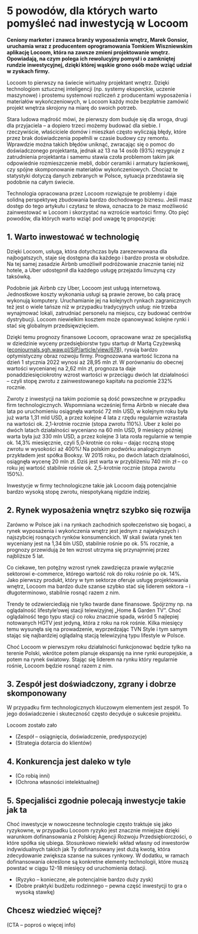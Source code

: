 
# 5 powodów, dla których warto pomyśleć nad inwestycją w Locoom

**Ceniony marketer i znawca branży wyposażenia wnętrz, Marek Gonsior, uruchamia wraz z producentem oprogramowania Tomkiem Wiszniewskim aplikację Locoom, która na zawsze zmieni projektowanie wnętrz. Opowiadają, na czym polega ich rewolucyjny pomysł i o zamkniętej rundzie inwestycyjnej, dzięki której wąskie grono osób może wziąć udział w zyskach firmy.**

Locoom to pierwszy na świecie wirtualny projektant wnętrz. Dzięki technologiom sztucznej inteligencji (np. systemy eksperckie, uczenie maszynowe) i prostemu systemowi rozliczeń z producentami wyposażenia i materiałów wykończeniowych, w Locoom każdy może bezpłatnie zamówić projekt wnętrza skrojony na miarę do swoich potrzeb.

Stara ludowa mądrość mówi, że pierwszy dom buduje się dla wroga, drugi dla przyjaciela – a dopiero trzeci możemy budować dla siebie. I rzeczywiście, właściciele domów i mieszkań często wyliczają błędy, które przez brak doświadczenia popełnili w czasie budowy czy remontu. Wprawdzie można takich błędów uniknąć, zwracając się o pomoc do doświadczonego projektanta, jednak aż 13 na 14 osób (93%) rezygnuje z zatrudnienia projektanta i samemu stawia czoła problemom takim jak odpowiednie rozmieszczenie mebli, dobór ceramiki i armatury łazienkowej, czy spójne skomponowanie materiałów wykończeniowych. Chociaż te statystyki dotyczą danych zebranych w Polsce, sytuacja przedstawia się podobnie na całym świecie.

Technologia opracowana przez Locoom rozwiązuje te problemy i daje solidną perspektywę zbudowania bardzo dochodowego biznesu. Jeśli masz dostęp do tego artykułu i czytasz te słowa, oznacza to że masz możliwość zainwestować w Locoom i skorzystać na wzroście wartości firmy. Oto pięć powodów, dla których warto wziąć pod uwagę tę propozycję:

## 1. Warto inwestować w technologię

Dzięki Locoom, usługa, która dotychczas była zarezerwowana dla najbogatszych, staje się dostępna dla każdego i bardzo prosta w obsłudze. Na tej samej zasadzie Airbnb umożliwił podróżowanie znacznie taniej niż hotele, a Uber udostępnił dla każdego usługę przejazdu limuzyną czy taksówką.

Podobnie jak Airbnb czy Uber, Locoom jest usługą internetową. Jednostkowe koszty wykonania usługi są prawie zerowe, bo całą pracę wykonują komputery. Uruchamianie jej na kolejnych rynkach zagranicznych też jest o wiele tańsze niż w przypadku tradycyjnych usług: nie trzeba wynajmować lokali, zatrudniać personelu na miejscu, czy budować centrów dystrybucji. Locoom niewielkim kosztem może opanowywać kolejne rynki i stać się globalnym przedsięwzięciem.

Dzięki temu prognozy finansowe Locoom, opracowane wraz ze specjalistką w dziedzinie wyceny przedsiębiorstw typu startup dr Martą Czyżewską ([econjournals.sgh.waw.pl/SiP/article/view/678](https://econjournals.sgh.waw.pl/SiP/article/view/678)), rysują bardzo optymistyczny obraz rozwoju firmy. Prognozowana wartość liczona na dzień 1 stycznia 2022 wynosi aż 28,95 mln zł. W porównaniu do obecnej wartości wycenianej na 2,62 mln zł, prognoza ta daje ponaddziesięciokrotny wzrost wartości w przeciągu dwóch lat działalności – czyli stopę zwrotu z zainwestowanego kapitału na poziomie 232% rocznie.

Zwroty z inwestycji na takim poziomie są dość powszechne w przypadku firm technologicznych. Wspomniana wcześniej firma Airbnb w niecałe dwa lata po uruchomieniu osiągnęła wartość 72 mln USD, w kolejnym roku była już warta 1,31 mld USD, a przez kolejne 4 lata z rzędu regularnie wzrastała na wartości ok. 2,1-krotnie rocznie (stopa zwrotu 110%). Uber z kolei po dwóch latach działalności wyceniano na 60 mln USD, 9 miesięcy później warta była już 330 mln USD, a przez kolejne 3 lata rosła regularnie w tempie ok. 14,3% miesięcznie, czyli 5,0-krotnie co roku – dając roczną stopę zwrotu w wysokości aż 400%! Na polskim podwórku analogicznym przykładem jest spółka Booksy. W 2015 roku, po dwóch latach działalności, osiągnęła wycenę 20 mln zł. Dziś jest warta w przybliżeniu 740 mln zł – co roku jej wartość stabilnie rośnie ok. 2,5-krotnie rocznie (stopa zwrotu 150%).

Inwestycje w firmy technologiczne takie jak Locoom dają potencjalnie bardzo wysoką stopę zwrotu, niespotykaną nigdzie indziej.

## 2. Rynek wyposażenia wnętrz szybko się rozwija

Zarówno w Polsce jak i na rynkach zachodnich społeczeństwo się bogaci, a rynek wyposażenia i wykończenia wnętrz jest jednym z największych i najszybciej rosnących rynków konsumenckich. W skali świata rynek ten wyceniany jest na 1,34 bln USD, stabilnie rośnie po ok. 5% rocznie, a prognozy przewidują że ten wzrost utrzyma się przynajmniej przez najbliższe 5 lat.

Co ciekawe, ten potężny wzrost rynek zawdzięcza prawie wyłącznie sektorowi e-commerce, którego wartość rok do roku rośnie po ok. 14%. Jako pierwszy produkt, który w tym sektorze oferuje usługę projektowania wnętrz, Locoom ma bardzo duże szanse szybko stać się liderem sektora – i długoterminowo, stabilnie rosnąć razem z nim.

Trendy te odzwierciedlają nie tylko twarde dane finansowe. Spójrzmy np. na oglądalność lifestyle’owej stacji telewizyjnej „Home & Garden TV”. Choć oglądalność tego typu stacji co roku znacznie spada, wśród 5 najlepiej notowanych HGTV jest jedyną, która z roku na rok rośnie. Kilka miesięcy temu wysunęła się na prowadzenie, wyprzedzając TVN Style i tym samym stając się najbardziej oglądalną stacją telewizyjną typu lifestyle w Polsce.

Choć Locoom w pierwszym roku działalności funkcjonować będzie tylko na terenie Polski, wkrótce potem planuje ekspansję na inne rynki europejskie, a potem na rynek światowy. Stając się liderem na rynku który regularnie rośnie, Locoom będzie rosnąć razem z nim.

## 3. Zespół jest doświadczony, zgrany i dobrze skomponowany

W przypadku firm technologicznych kluczowym elementem jest zespół. To jego doświadczenie i skuteczność często decyduje o sukcesie projektu.

Locoom zostało zało

* (Zespół – osiągnięcia, doświadczenie, predyspozycje)
* (Strategia dotarcia do klientów)

## 4. Konkurencja jest daleko w tyle

* (Co robią inni)
* (Ochrona własności intelektualnej)

## 5. Specjaliści zgodnie polecają inwestycje takie jak ta

Choć inwestycje w nowoczesne technologie często traktuje się jako ryzykowne, w przypadku Locoom ryzyko jest znacznie mniejsze dzięki warunkom dofinansowania z Polskiej Agencji Rozwoju Przedsiębiorczości, o które spółka się ubiega. Stosunkowo niewielki wkład własny od inwestorów indywidualnych takich jak Ty dofinansowany jest dużą kwotą, która zdecydowanie zwiększa szanse na sukces rynkowy. W dodatku, w ramach dofinansowania określone są konkretne elementy technologii, które muszą powstać w ciągu 12-18 miesięcy od uruchomienia dotacji.

* (Ryzyko – konieczne, ale potencjalnie bardzo duży zysk)
* (Dobre praktyki budżetu rodzinnego – pewna część inwestycji to gra o wysoką stawkę)

## Chcesz wiedzieć więcej?

(CTA – poproś o więcej info)
<!--stackedit_data:
eyJoaXN0b3J5IjpbNDA3Mjg2NTQxLC02OTMyNTIyMTgsLTE3MD
cyNjMzNzcsLTE0OTE4Mzc2OTgsLTY2MzEwODk0MSwtMTg1MjQ3
Njg1OCw4NDc4MzQ3MiwtNTcwNTE1ODIwLDEzODg4OTkzOTIsLT
E0OTk1MjgxMDgsLTY2NjI2NjIyOCwtMTgyNTcyOTk4Myw5Njk2
NjkwMzUsLTcwMzk3OTEwMiwxNDQ1Nzg2NTkzLDMyNTM1OTEwNi
wtMTM1NDE3MTA0OCwyMTEzNjQ2ODQyLDE3ODg3NzE3MiwtMTA2
MDg3MTY2Ml19
-->